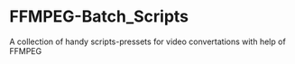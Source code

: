 # FFMPEG-Batch_Scripts
A collection of handy scripts-pressets for video convertations with help of FFMPEG
